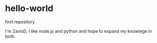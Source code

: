 # hello-world
first repository

I'm ZavisD, I like node.js and python and hope to expand my knowlege in both. 

